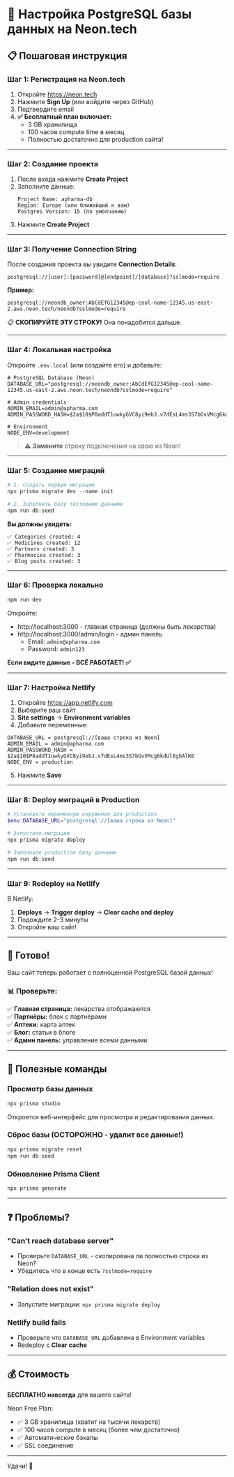 # 🐘 Настройка PostgreSQL базы данных на Neon.tech

## 📋 Пошаговая инструкция

### Шаг 1: Регистрация на Neon.tech

1. Откройте https://neon.tech
2. Нажмите **Sign Up** (или войдите через GitHub)
3. Подтвердите email
4. **✅ Бесплатный план включает:**
   - 3 GB хранилища
   - 100 часов compute time в месяц
   - Полностью достаточно для production сайта!

---

### Шаг 2: Создание проекта

1. После входа нажмите **Create Project**
2. Заполните данные:
   ```
   Project Name: apharma-db
   Region: Europe (или ближайший к вам)
   Postgres Version: 15 (по умолчанию)
   ```
3. Нажмите **Create Project**

---

### Шаг 3: Получение Connection String

После создания проекта вы увидите **Connection Details**:

```
postgresql://[user]:[password]@[endpoint]/[database]?sslmode=require
```

**Пример:**
```
postgresql://neondb_owner:AbCdEfG12345@ep-cool-name-12345.us-east-2.aws.neon.tech/neondb?sslmode=require
```

📋 **СКОПИРУЙТЕ ЭТУ СТРОКУ!** Она понадобится дальше.

---

### Шаг 4: Локальная настройка

Откройте `.env.local` (или создайте его) и добавьте:

```env
# PostgreSQL Database (Neon)
DATABASE_URL="postgresql://neondb_owner:AbCdEfG12345@ep-cool-name-12345.us-east-2.aws.neon.tech/neondb?sslmode=require"

# Admin credentials
ADMIN_EMAIL=admin@apharma.com
ADMIN_PASSWORD_HASH=$2a$10$P8addT1uwkyGVC8yi9ebJ.v7dEsL4ms3S7bGvVMcg6kdUlEgbAlK6

# Environment
NODE_ENV=development
```

> ⚠️ **Замените** строку подключения на свою из Neon!

---

### Шаг 5: Создание миграций

```powershell
# 1. Создать первую миграцию
npx prisma migrate dev --name init

# 2. Заполнить базу тестовыми данными
npm run db:seed
```

**Вы должны увидеть:**
```
✅ Categories created: 4
✅ Medicines created: 12
✅ Partners created: 3
✅ Pharmacies created: 3
✅ Blog posts created: 3
```

---

### Шаг 6: Проверка локально

```powershell
npm run dev
```

Откройте:
- http://localhost:3000 - главная страница (должны быть лекарства)
- http://localhost:3000/admin/login - админ панель
  - Email: `admin@apharma.com`
  - Password: `admin123`

**Если видите данные - ВСЁ РАБОТАЕТ! ✅**

---

### Шаг 7: Настройка Netlify

1. Откройте https://app.netlify.com
2. Выберите ваш сайт
3. **Site settings** → **Environment variables**
4. Добавьте переменные:

```
DATABASE_URL = postgresql://[ваша строка из Neon]
ADMIN_EMAIL = admin@apharma.com
ADMIN_PASSWORD_HASH = $2a$10$P8addT1uwkyGVC8yi9ebJ.v7dEsL4ms3S7bGvVMcg6kdUlEgbAlK6
NODE_ENV = production
```

5. Нажмите **Save**

---

### Шаг 8: Deploy миграций в Production

```powershell
# Установите переменную окружения для production
$env:DATABASE_URL="postgresql://[ваша строка из Neon]"

# Запустите миграции
npx prisma migrate deploy

# Заполните production базу данными
npm run db:seed
```

---

### Шаг 9: Redeploy на Netlify

В Netlify:
1. **Deploys** → **Trigger deploy** → **Clear cache and deploy**
2. Подождите 2-3 минуты
3. Откройте ваш сайт!

---

## 🎉 Готово!

Ваш сайт теперь работает с полноценной PostgreSQL базой данных!

### 📊 Проверьте:

✅ **Главная страница:** лекарства отображаются  
✅ **Партнёры:** блок с партнёрами  
✅ **Аптеки:** карта аптек  
✅ **Блог:** статьи в блоге  
✅ **Админ панель:** управление всеми данными  

---

## 🔧 Полезные команды

### Просмотр базы данных
```powershell
npx prisma studio
```
Откроется веб-интерфейс для просмотра и редактирования данных.

### Сброс базы (ОСТОРОЖНО - удалит все данные!)
```powershell
npx prisma migrate reset
npm run db:seed
```

### Обновление Prisma Client
```powershell
npx prisma generate
```

---

## ❓ Проблемы?

### "Can't reach database server"
- Проверьте `DATABASE_URL` - скопирована ли полностью строка из Neon?
- Убедитесь что в конце есть `?sslmode=require`

### "Relation does not exist"
- Запустите миграции: `npx prisma migrate deploy`

### Netlify build fails
- Проверьте что `DATABASE_URL` добавлена в Environment variables
- Redeploy с **Clear cache**

---

## 💰 Стоимость

**БЕСПЛАТНО навсегда** для вашего сайта!

Neon Free Plan:
- ✅ 3 GB хранилища (хватит на тысячи лекарств)
- ✅ 100 часов compute в месяц (более чем достаточно)
- ✅ Автоматические бэкапы
- ✅ SSL соединение

---

Удачи! 🚀

